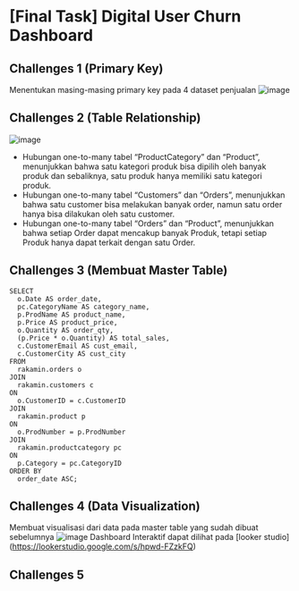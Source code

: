 # [Final Task] Digital User Churn Dashboard

## Challenges 1 (Primary Key)
Menentukan masing-masing primary key pada 4 dataset penjualan
![image](https://github.com/HasnaAulia/Final-task-BIA-mei/assets/81562096/3ee9908e-e995-41c9-b21f-e875c10d35e0)

## Challenges 2 (Table Relationship)
![image](https://github.com/HasnaAulia/Final-task-BIA-mei/assets/81562096/f401e815-5a4a-4cc7-a403-476bead10fca)
- Hubungan one-to-many tabel “ProductCategory” dan “Product”, menunjukkan bahwa satu kategori produk bisa dipilih oleh banyak produk dan sebaliknya, satu produk hanya memiliki satu kategori produk.
- Hubungan one-to-many tabel “Customers” dan “Orders”, menunjukkan bahwa satu customer bisa melakukan banyak order, namun satu order hanya bisa dilakukan oleh satu customer.
- Hubungan one-to-many tabel “Orders” dan “Product”, menunjukkan bahwa setiap Order dapat mencakup banyak Produk, tetapi setiap Produk hanya dapat terkait dengan satu Order.

## Challenges 3 (Membuat Master Table)
```
SELECT
  o.Date AS order_date,
  pc.CategoryName AS category_name,
  p.ProdName AS product_name,
  p.Price AS product_price,
  o.Quantity AS order_qty,
  (p.Price * o.Quantity) AS total_sales,
  c.CustomerEmail AS cust_email,
  c.CustomerCity AS cust_city
FROM
  rakamin.orders o
JOIN
  rakamin.customers c
ON
  o.CustomerID = c.CustomerID
JOIN
  rakamin.product p
ON
  o.ProdNumber = p.ProdNumber
JOIN
  rakamin.productcategory pc
ON
  p.Category = pc.CategoryID
ORDER BY
  order_date ASC;
```

## Challenges 4 (Data Visualization)
Membuat visualisasi dari data pada master table yang sudah dibuat sebelumnya
![image](https://github.com/HasnaAulia/Final-task-BIA-mei/assets/81562096/b4607447-8f18-4aba-b576-4a0fe12b706b)
Dashboard Interaktif dapat dilihat pada [looker studio] (https://lookerstudio.google.com/s/hpwd-FZzkFQ)

## Challenges 5

